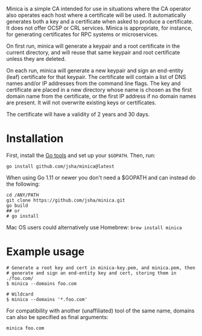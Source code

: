 Minica is a simple CA intended for use in situations where the CA operator
also operates each host where a certificate will be used. It automatically
generates both a key and a certificate when asked to produce a certificate.
It does not offer OCSP or CRL services. Minica is appropriate, for instance,
for generating certificates for RPC systems or microservices.

On first run, minica will generate a keypair and a root certificate in the
current directory, and will reuse that same keypair and root certificate
unless they are deleted.

On each run, minica will generate a new keypair and sign an end-entity (leaf)
certificate for that keypair. The certificate will contain a list of DNS names
and/or IP addresses from the command line flags. The key and certificate are
placed in a new directory whose name is chosen as the first domain name from
the certificate, or the first IP address if no domain names are present. It
will not overwrite existing keys or certificates.

The certificate will have a validity of 2 years and 30 days.

# Installation

First, install the [Go tools](https://golang.org/dl/) and set up your `$GOPATH`.
Then, run:

`go install github.com/jsha/minica@latest`

When using Go 1.11 or newer you don't need a $GOPATH and can instead do the
following:

```
cd /ANY/PATH
git clone https://github.com/jsha/minica.git
go build
## or
# go install
```

Mac OS users could alternatively use Homebrew: `brew install minica`

# Example usage

```
# Generate a root key and cert in minica-key.pem, and minica.pem, then
# generate and sign an end-entity key and cert, storing them in ./foo.com/
$ minica --domains foo.com

# Wildcard
$ minica --domains '*.foo.com'
```

For compatibility with another (unaffiliated) tool of the same name, domains
can also be specified as final arguments:

```
minica foo.com
```